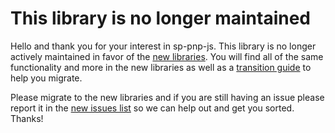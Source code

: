 # This library is no longer maintained #

Hello and thank you for your interest in sp-pnp-js. This library is no longer actively maintained in favor of the [new libraries](https://github.com/pnp/pnpjs). You will find all of the same functionality and more in the new libraries as well as a [transition guide](https://pnp.github.io/pnpjs/transition-guide.html) to help you migrate.

Please migrate to the new libraries and if you are still having an issue please report it in the [new issues list](https://github.com/pnp/pnpjs/issues) so we can help out and get you sorted. Thanks!
